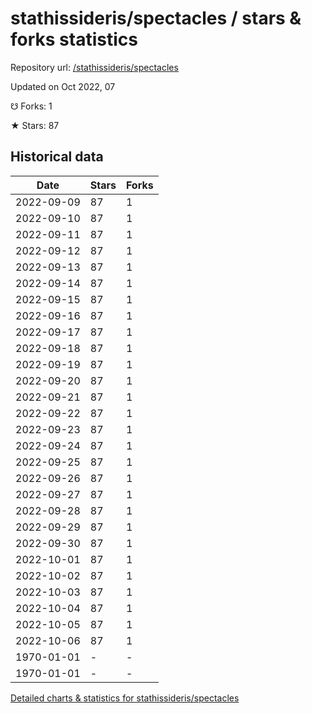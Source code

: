 # stathissideris/spectacles / stars & forks statistics

Repository url: [/stathissideris/spectacles](https://github.com/stathissideris/spectacles)

Updated on Oct 2022, 07

☋ Forks: 1

★ Stars: 87

## Historical data
| Date | Stars | Forks |
|------|-------|-------|
| 2022-09-09 | 87 | 1 | 
| 2022-09-10 | 87 | 1 | 
| 2022-09-11 | 87 | 1 | 
| 2022-09-12 | 87 | 1 | 
| 2022-09-13 | 87 | 1 | 
| 2022-09-14 | 87 | 1 | 
| 2022-09-15 | 87 | 1 | 
| 2022-09-16 | 87 | 1 | 
| 2022-09-17 | 87 | 1 | 
| 2022-09-18 | 87 | 1 | 
| 2022-09-19 | 87 | 1 | 
| 2022-09-20 | 87 | 1 | 
| 2022-09-21 | 87 | 1 | 
| 2022-09-22 | 87 | 1 | 
| 2022-09-23 | 87 | 1 | 
| 2022-09-24 | 87 | 1 | 
| 2022-09-25 | 87 | 1 | 
| 2022-09-26 | 87 | 1 | 
| 2022-09-27 | 87 | 1 | 
| 2022-09-28 | 87 | 1 | 
| 2022-09-29 | 87 | 1 | 
| 2022-09-30 | 87 | 1 | 
| 2022-10-01 | 87 | 1 | 
| 2022-10-02 | 87 | 1 | 
| 2022-10-03 | 87 | 1 | 
| 2022-10-04 | 87 | 1 | 
| 2022-10-05 | 87 | 1 | 
| 2022-10-06 | 87 | 1 | 
| 1970-01-01 | - | - | 
| 1970-01-01 | - | - | 


[Detailed charts & statistics for stathissideris/spectacles](https://reviewgithub.com/rep/stathissideris/spectacles)
